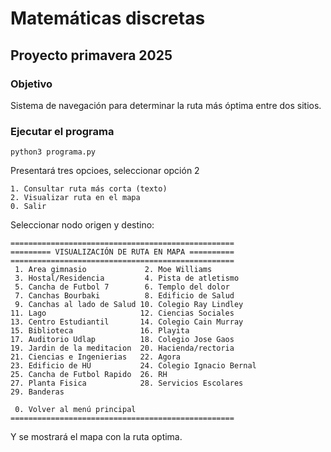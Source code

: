 # Matemáticas discretas

## Proyecto primavera 2025

### Objetivo

Sistema de navegación para determinar la ruta más óptima entre dos sitios.

### Ejecutar el programa

```
python3 programa.py
```

Presentará tres opcioes, seleccionar opción 2

```
1. Consultar ruta más corta (texto)
2. Visualizar ruta en el mapa
0. Salir
```

Seleccionar nodo origen y destino:

```
==================================================
========= VISUALIZACIÓN DE RUTA EN MAPA ==========
==================================================
 1. Area gimnasio             2. Moe Williams
 3. Hostal/Residencia         4. Pista de atletismo
 5. Cancha de Futbol 7        6. Templo del dolor
 7. Canchas Bourbaki          8. Edificio de Salud
 9. Canchas al lado de Salud 10. Colegio Ray Lindley
11. Lago                     12. Ciencias Sociales
13. Centro Estudiantil       14. Colegio Cain Murray
15. Biblioteca               16. Playita
17. Auditorio Udlap          18. Colegio Jose Gaos
19. Jardin de la meditacion  20. Hacienda/rectoria
21. Ciencias e Ingenierias   22. Agora
23. Edificio de HU           24. Colegio Ignacio Bernal
25. Cancha de Futbol Rapido  26. RH
27. Planta Fisica            28. Servicios Escolares
29. Banderas

 0. Volver al menú principal
==================================================
```

Y se mostrará el mapa con la ruta optima.
